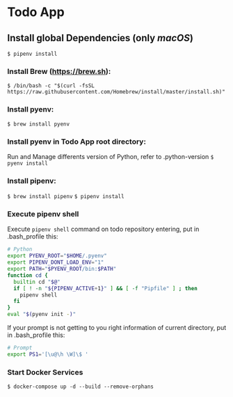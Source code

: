 # Todo App

## Install global Dependencies (only _macOS_)
`$ pipenv install`

### Install Brew (https://brew.sh):
`$ /bin/bash -c "$(curl -fsSL https://raw.githubusercontent.com/Homebrew/install/master/install.sh)"`

### Install pyenv:
`$ brew install pyenv`

### Install pyenv in Todo App root directory:
Run and Manage differents version of Python, refer to .python-version
`$ pyenv install`

### Install pipenv:
`$ brew install pipenv`
`$ pipenv install`

### Execute pipenv shell
Execute `pipenv shell` command on todo repository entering, put in .bash_profile this:

```bash
# Python
export PYENV_ROOT="$HOME/.pyenv"
export PIPENV_DONT_LOAD_ENV="1"
export PATH="$PYENV_ROOT/bin:$PATH"
function cd {
  builtin cd "$@"
  if [ ! -n "${PIPENV_ACTIVE+1}" ] && [ -f "Pipfile" ] ; then
    pipenv shell
  fi
}
eval "$(pyenv init -)"
```

If your prompt is not getting to you right information of current directory, put in .bash_profile this:

```bash
# Prompt
export PS1='[\u@\h \W]\$ '
```

### Start Docker Services
`$ docker-compose up -d --build --remove-orphans`
